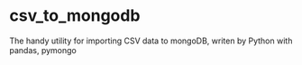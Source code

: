 # csv_to_mongodb
The handy utility for importing CSV data to mongoDB, writen by Python with pandas, pymongo 
